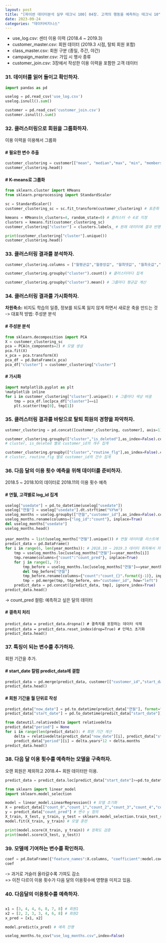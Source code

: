 ```yaml
---
layout: post
title: "[파이썬 데이터분석 실무 테크닉 100] 04장. 고객의 행동을 예측하는 테크닉 10"
date: 2023-09-24
categories: "데이터비지니스"
---
```

- use_log.csv: 센터 이용 이력 (2018.4 ~ 2019.3)
- customer_master.csv: 회원 데이터 (2019.3 시점, 탈퇴 회원 포함)
- class_master.csv: 회원 구분 (종일, 주간, 야간)
- campaign_master.csv: 가입 시 행사 종류
- customer_join.csv: 3장에서 작성한 이용 이력을 포함한 고객 데이터


### **31. 데이터를 읽어 들이고 확인하자.**

```python
import pandas as pd

uselog = pd.read_csv('use_log.csv')
uselog.isnull().sum()

customer = pd.read_csv('customer_join.csv')
customer.isnull().sum()
```

### **32. 클러스터링으로 회원을 그룹화하자.**
이용 이력을 이용해서 그룹화

#### # 필요한 변수 추출
```python
customer_clustering = customer[["mean", "median","max", "min", "membership_period"]]
customer_clustering.head()
```

#### # K-means로 그룹화

```python
from sklearn.cluster import KMeans
from sklearn.preprocessing import StandardScaler

sc = StandardScaler()
customer_clustering_sc = sc.fit_transform(customer_clustering) # 표준화

kmeans = KMeans(n_clusters=4, random_state=0) # 클러스터 수 4로 지정
clusters = kmeans.fit(customer_clustering_sc) 
customer_clustering["cluster"] = clusters.labels_ # 원래 데이터에 결과 반영

print(customer_clustering["cluster"].unique())
customer_clustering.head()
```


### **33. 클러스터링 결과를 분석하자.**

```python
customer_clustering.columns = ["월평균값","월중앙값", "월최댓값", "월최솟값","회원기간", "cluster"] # 칼럼 이름 변경

customer_clustering.groupby("cluster").count() # 클러스터마다 집계

customer_clustering.groupby("cluster").mean() # 그룹마다 평균값 계산
```


### **34. 클러스터링 결과를 가시화하자.**

**차원축소:** 비지도 학습의 일종, 정보를 되도록 잃지 않게 하면서 새로운 축을 만드는 것    
-> 대표적 방법: 주성분 분석

#### # 주성분 분석
```python
from sklearn.decomposition import PCA
X = customer_clustering_sc
pca = PCA(n_components=2) # 모델 생성
pca.fit(X) 
x_pca = pca.transform(X)
pca_df = pd.DataFrame(x_pca)
pca_df["cluster"] = customer_clustering["cluster"]
```

#### # 가시화 
```python
import matplotlib.pyplot as plt
%matplotlib inline
for i in customer_clustering["cluster"].unique(): # 그룹마다 색상 바꿈
    tmp = pca_df.loc[pca_df["cluster"]==i]
    plt.scatter(tmp[0], tmp[1])
```

### **35. 클러스터링 결과를 바탕으로 탈퇴 회원의 경향을 파악하자.**

```python
ustomer_clustering = pd.concat([customer_clustering, customer], axis=1)

customer_clustering.groupby(["cluster","is_deleted"],as_index=False).count()[["cluster","is_deleted","customer_id"]]
# cluster, is_deleted 별로 customer_id의 개수 집계
```
```python
customer_clustering.groupby(["cluster","routine_flg"],as_index=False).count()[["cluster","routine_flg","customer_id"]]
# cluster, routine_flg 별로 customer_id의 건수 집계
```

### **36. 다음 달의 이용 횟수 예측을 위해 데이터를 준비하자.**
2018.5 ~ 2018.10의 데이터로 2018.11의 이용 횟수 예측

#### # 연월, 고객별로 log_id 집계
```python
uselog["usedate"] = pd.to_datetime(uselog["usedate"])
uselog["연월"] = uselog["usedate"].dt.strftime("%Y%m")
uselog_months = uselog.groupby(["연월","customer_id"],as_index=False).count() 
uselog_months.rename(columns={"log_id":"count"}, inplace=True) 
del uselog_months["usedate"]
uselog_months.head()
```
#### #
```python
year_months = list(uselog_months["연월"].unique()) # 연월 데이터를 리스트에 저장
predict_data = pd.DataFrame()
for i in range(6, len(year_months)): # 2018.10 ~ 2019.3 데이터 취득해서 저장
    tmp = uselog_months.loc[uselog_months["연월"]==year_months[i]]
    tmp.rename(columns={"count":"count_pred"}, inplace=True)
    for j in range(1, 7):
        tmp_before = uselog_months.loc[uselog_months["연월"]==year_months[i-j]]
        del tmp_before["연월"]
        tmp_before.rename(columns={"count":"count_{}".format(j-1)}, inplace=True)
        tmp = pd.merge(tmp, tmp_before, on="customer_id", how="left")
    predict_data = pd.concat([predict_data, tmp], ignore_index=True)
predict_data.head()
```
-> count_pred 컬럼: 예측하고 싶은 달의 데이터

#### # 결측치 처리
```
predict_data = predict_data.dropna() # 결측치를 포함하는 데이터 삭제
predict_data = predict_data.reset_index(drop=True) # 인덱스 초기화
predict_data.head()
```

### **37. 특징이 되는 변수를 추가하자.**
회원 기간을 추가.

#### # start_date 칼럼 predict_data에 결합

```python
predict_data = pd.merge(predict_data, customer[["customer_id","start_date"]], on="customer_id", how="left") 
predict_data.head()
```

#### # 회원 기간을 월 단위로 작성

```python
predict_data["now_date"] = pd.to_datetime(predict_data["연월"], format="%Y%m") # 연월 칼럼 datetime형으로 변환
predict_data["start_date"] = pd.to_datetime(predict_data["start_date"]) # start_date 칼럼 datetime형으로 변환

from dateutil.relativedelta import relativedelta 
predict_data["period"] = None
for i in range(len(predict_data)): # 회원 기간 계산
    delta = relativedelta(predict_data["now_date"][i], predict_data["start_date"][i])
    predict_data["period"][i] = delta.years*12 + delta.months
predict_data.head()
```


### **38. 다음 달 이용 횟수를 예측하는 모델을 구축하자.**
오랜 회원은 제외하고 2018.4~ 회원 데이터만 이용.

```python
predict_data = predict_data.loc[predict_data["start_date"]>=pd.to_datetime("20180401")] # 2018.4 이후 회원만 추출

from sklearn import linear_model
import sklearn.model_selection

model = linear_model.LinearRegression() # 모델 초기화
X = predict_data[["count_0","count_1","count_2","count_3","count_4","count_5","period"]] # 변수 x 정의
y = predict_data["count_pred"] # 변수 y 정의
X_train, X_test, y_train, y_test = sklearn.model_selection.train_test_split(X,y) # 학습용 데이터와 평가용 데이터로 분할
model.fit(X_train, y_train) # 모델 훈련

print(model.score(X_train, y_train)) # 정확도 검증
print(model.score(X_test, y_test))
```
### **39. 모델에 기여하는 변수를 확인하자.**

```python
coef = pd.DataFrame({"feature_names":X.columns, "coefficient":model.coef_})
coef
```
-> 과거로 거슬러 올라갈수록 기여도 감소   
=> 이전 다르이 이용 횟수가 다음 달의 이용횟수에 영향을 미치고 있음.


### **40. 다음달의 이용횟수를 예측하자.**
```python

x1 = [3, 4, 4, 6, 8, 7, 8] # 회원1
x2 = [2, 2, 3, 3, 4, 6, 8] # 회원2
x_pred = [x1, x2]

model.predict(x_pred) # 예측 진행

uselog_months.to_csv("use_log_months.csv",index=False)
```